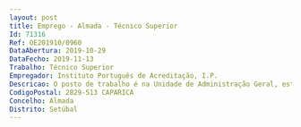```yaml
--- 
layout: post
title: Emprego - Almada - Técnico Superior
Id: 71316
Ref: OE201910/0960
DataAbertura: 2019-10-29
DataFecho: 2019-11-13
Trabalho: Técnico Superior
Empregador: Instituto Português de Acreditação, I.P.
Descricao: O posto de trabalho é na Unidade de Administração Geral, estrutura orgânica flexível, cujas competências se encontram descritas no artigo 6.º da Portaria n.º 377 2012, de 20 de novembro, traduzindo se as atividades, essencialmente no desempenho de funções nas áreas de  Gestão e administração de recursos humanos   Recrutamento e selecção de pessoal, assiduidade, processamento de vencimentos e outros abonos, zelar pelos processos individuais de todos os colaboradores, bem como tratar e executar qualquer tarefa inerente a esta área para além das especificadas  Apoiar na área de gestão orçamental e contabilística designadamente no controlo da receita, e na elaboração dos relatórios trimestrais e conta de gerência.  Apoiar na elaboração e monitorização do manual de procedimentos do IPAC, inerentes às áreas especificadas.
CodigoPostal: 2829-513 CAPARICA
Concelho: Almada
Distrito: Setúbal
--- 
```

